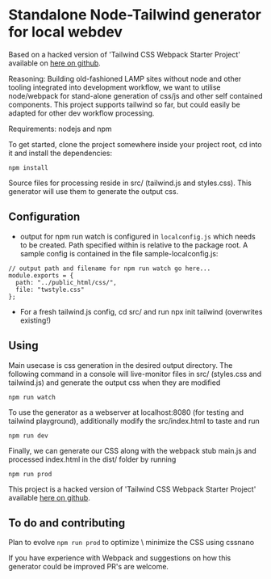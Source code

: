 # Standalone Node-Tailwind generator for local webdev

Based on a hacked version of 'Tailwind CSS Webpack Starter Project' available on <a href="https://github.com/tailwindcss/webpack-starter">here on github</a>.

Reasoning: Building old-fashioned LAMP sites without node and other tooling integrated into development workflow, we want to utilise node/webpack for stand-alone generation of css/js and other self contained components. This project supports tailwind so far, but could easily be adapted for other dev workflow processing.

Requirements: nodejs and npm

To get started, clone the project somewhere inside your project root, cd into it and install the dependencies:

```
npm install
```

Source files for processing reside in src/ (tailwind.js and styles.css). This generator will use them to generate the output css.

## Configuration

- output for npm run watch is configured in `localconfig.js` which needs to be created. Path specified within is relative to the package root. A sample config is contained in the file sample-localconfig.js:

```
// output path and filename for npm run watch go here...
module.exports = {
  path: "../public_html/css/",
  file: "twstyle.css"
};
```
- For a fresh tailwind.js config, cd src/ and run npx init tailwind (overwrites existing!)

## Using

Main usecase is css generation in the desired output directory. The following command in a console will live-monitor files in src/ (styles.css and tailwind.js) and generate the output css when they  are modified

```
npm run watch

```

To use the generator as a webserver at localhost:8080 (for testing and tailwind playground), additionally modify the src/index.html to taste and run

```
npm run dev

```

Finally, we can generate our CSS along with the webpack stub main.js and processed index.html in the dist/ folder by running

```
npm run prod

```

This project is a hacked version of 'Tailwind CSS Webpack Starter Project' available <a href="https://github.com/tailwindcss/webpack-starter">here on github</a>.

## To do and contributing

Plan to evolve `npm run prod` to optimize \ minimize the CSS using cssnano

If you have experience with Webpack and suggestions on how this generator could be improved PR's are welcome.
